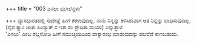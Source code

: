 +++
title = "003 ಎನಲು ಭುಗಿಲೆನ್ದಳು"

+++
ವ್ಯಾಸಭಾರತದಲ್ಲಿ ಸುದೇಷ್ಣೆ ಹೀಗೆ ಕೆರಳುವುದಿಲ್ಲ. ನಾನು ನಿನ್ನನ್ನು ಕಳಿಸಿರುವಾಗ ಆತ ನಿನ್ನನ್ನು ಬಾಧಿಸುವುದಿಲ್ಲ. (ನೈವ ತ್ವಾಂ ಜಾತು ಹಿಂಸ್ಯಾತ್ ಸ ಇತಃ ಸಂ ಪ್ರೇಷಿತಾ ಮಯಾ) ಎನ್ನುತ್ತಾಳೆ.  
'ಎನಲು' ಎಂಬ ಶಬ್ದನೋಡಿ ಹೀಗೆ ಸಮುಚ್ಚಯದಿಂದ ವಾಕ್ಯಾರಂಭ ಮಾಡುವುದನ್ನು ಹಲವೆಡೆ ಕಾಣಬಹುದು.